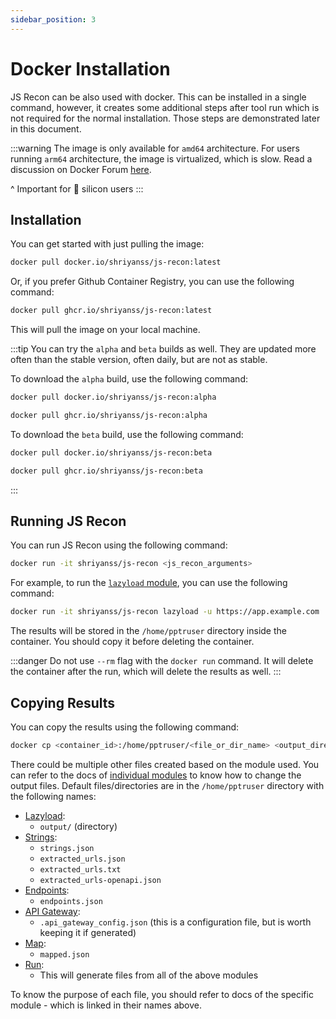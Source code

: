 ```yaml
---
sidebar_position: 3
---
```


# Docker Installation

JS Recon can be also used with docker. This can be installed in a single command, however, it creates some additional steps after tool run which is not required for the normal installation. Those steps are demonstrated later in this document.

:::warning
The image is only available for `amd64` architecture. For users running `arm64` architecture, the image is virtualized, which is slow. Read a discussion on Docker Forum [here](https://forums.docker.com/t/host-system-is-arm64-docker-container-is-amd-x86/140996/4).

^ Important for 🍎 silicon users
:::

## Installation

You can get started with just pulling the image:

```bash
docker pull docker.io/shriyanss/js-recon:latest
```

Or, if you prefer Github Container Registry, you can use the following command:

```bash
docker pull ghcr.io/shriyanss/js-recon:latest
```

This will pull the image on your local machine.

:::tip
You can try the `alpha` and `beta` builds as well. They are updated more often than the stable version, often daily, but are not as stable.

To download the `alpha` build, use the following command:

```bash
docker pull docker.io/shriyanss/js-recon:alpha
```

```bash
docker pull ghcr.io/shriyanss/js-recon:alpha
```

To download the `beta` build, use the following command:

```bash
docker pull docker.io/shriyanss/js-recon:beta
```

```bash
docker pull ghcr.io/shriyanss/js-recon:beta
```

:::

## Running JS Recon

You can run JS Recon using the following command:

```bash
docker run -it shriyanss/js-recon <js_recon_arguments>
```

For example, to run the [`lazyload` module](./modules/lazyload.md), you can use the following command:

```bash
docker run -it shriyanss/js-recon lazyload -u https://app.example.com
```

The results will be stored in the `/home/pptruser` directory inside the container. You should copy it before deleting the container.

:::danger
Do not use `--rm` flag with the `docker run` command. It will delete the container after the run, which will delete the results as well.
:::

## Copying Results

You can copy the results using the following command:

```bash
docker cp <container_id>:/home/pptruser/<file_or_dir_name> <output_directory>
```

There could be multiple other files created based on the module used. You can refer to the docs of [individual modules](../category/modules) to know how to change the output files. Default files/directories are in the `/home/pptruser` directory with the following names:

- [Lazyload](./modules/lazyload.md):
    - `output/` (directory)
- [Strings](./modules/strings.md):
    - `strings.json`
    - `extracted_urls.json`
    - `extracted_urls.txt`
    - `extracted_urls-openapi.json`
- [Endpoints](./modules/endpoints.md):
    - `endpoints.json`
- [API Gateway](./modules/api-gateway.md):
    - `.api_gateway_config.json` (this is a configuration file, but is worth keeping it if generated)
- [Map](./modules/map.md):
    - `mapped.json`
- [Run](./modules/run.md):
    - This will generate files from all of the above modules

To know the purpose of each file, you should refer to docs of the specific module - which is linked in their names above.

